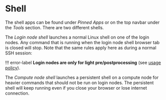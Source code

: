 # Shell

The shell apps can be found under _Pinned Apps_ or on the top navbar under the
_Tools_ section. There are two different shells.

The _Login node shell_ launches a normal Linux shell on one of the login nodes.
Any command that is running when the login node shell browser tab is closed
will stop. Note that the same rules apply here as during a normal SSH session:

!!! error-label 
    **Login nodes are only for light pre/postprocessing**
    (see [usage policy](../usage-policy.md)).

The _Compute node shell_ launches a persistent shell on a compute node for
heavier commands that should not be run on login nodes. The persistent shell
will keep running even if you close your browser or lose internet connection.
